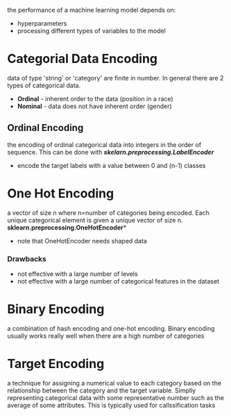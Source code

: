 the performance of a machine learning model depends on:
- hyperparameters 
- processing different types of variables to the model 

# Categorial Data Encoding 
data of type 'string' or 'category' are finite in number. In general there are 2 types of categorical data.
- **Ordinal** - inherent order to the data (position in a race)
- **Nominal** - data does not have inherent order (gender)

## Ordinal Encoding 
the encoding of ordinal categorical data into integers in the order of sequence. This can be done with ***skelarn.preprocessing.LabelEncoder*** 
- encode the target labels with a value between 0 and (n-1) classes 

# One Hot Encoding 
a vector of size n where n=number of categories being encoded. Each unique categorical element is given a unique vector of size n. **sklearn.preprocessing.OneHotEncoder***
- note that OneHotEncoder needs shaped data 

### Drawbacks 
- not effective with a large number of levels
- not effective with a large number of categorical features in the dataset 

# Binary Encoding 
a combination of hash encoding and one-hot encoding. Binary encoding usually works really well when there are a high number of categories 

# Target Encoding 
a technique for assigning a numerical value to each category based on the relationship between the category and the target variable. Simplly representing categorical data with some representative number such as the average of some attributes. This is typically used for callssification tasks


